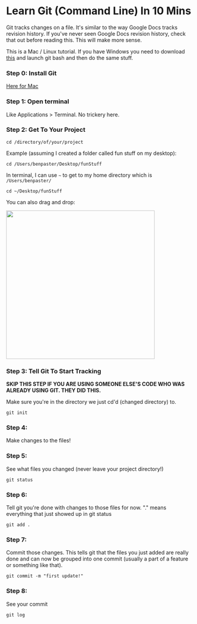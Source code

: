 # Learn Git (Command Line) In 10 Mins

Git tracks changes on a file. It's similar to the way Google Docs tracks revision history. If you've never seen Google Docs revision history, check that out before reading this. This will make more sense.

This is a Mac / Linux tutorial. If you have Windows you need to download [this](http://msysgit.github.io/) and launch git bash and then do the same stuff.

### Step 0: Install Git
[Here for Mac](http://git-scm.com/book/en/v2/Getting-Started-Installing-Git#Installing-on-Mac)

### Step 1: Open terminal
Like Applications > Terminal. No trickery here.

### Step 2: Get To Your Project
```
cd /directory/of/your/project
```
Example (assuming I created a folder called fun stuff on my desktop):
```
cd /Users/benpaster/Desktop/funStuff
```
In terminal, I can use `~` to get to my home directory which is `/Users/benpaster/`
```
cd ~/Desktop/funStuff
```
You can also drag and drop:

<img src="http://on.simpler.im/19KLC+" height="400px" />

### Step 3: Tell Git To Start Tracking

**SKIP THIS STEP IF YOU ARE USING SOMEONE ELSE'S CODE WHO WAS ALREADY USING GIT. THEY DID THIS.**

Make sure you're in the directory we just cd'd (changed directory) to. 
```
git init
```

### Step 4:
Make changes to the files!

### Step 5: 
See what files you changed (never leave your project directory!)
```
git status
```

### Step 6:
Tell git you're done with changes to those files for now. 
"." means everything that just showed up in git status
```
git add .
```

### Step 7: 
Commit those changes. This tells git that the files you just added are really done and can now be grouped into one commit (usually a part of a feature or something like that).
```
git commit -m "first update!"
```

### Step 8:
See your commit
```
git log
```
